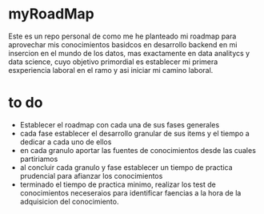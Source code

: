 # myRoadMap
Este es un repo personal de como me he planteado mi roadmap para aprovechar mis conocimientos basidcos en desarrollo backend en mi insercion en el mundo de los datos, mas exactamente en data analitycs y data science, cuyo objetivo primordial es establecer mi primera esxperiencia laboral en el ramo y asi iniciar mi camino laboral. 

# to do

* Establecer el roadmap con cada una de sus fases generales
* cada fase establecer el desarrollo granular de sus items y el tiempo a dedicar a cada uno de ellos
* en cada granulo aportar las fuentes de conocimientos desde las cuales partiriamos
* al concluir cada granulo y fase establecer un tiempo de practica prudencial para afianzar los conocimientos
* terminado el tiempo de practica minimo, realizar los test de conocimientos neceseraios para identificar faencias a la hora de la adquisicion del conocimiento.

